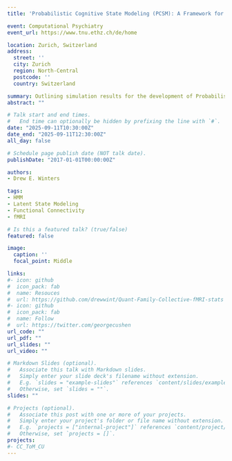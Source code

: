 ```yaml
---
title: 'Probabilistic Cognitive State Modeling (PCSM): A Framework for Quantifying Information Processing in fMRI'

event: Computational Psychiatry 
event_url: https://www.tnu.ethz.ch/de/home

location: Zurich, Switzerland
address:
  street: ''
  city: Zurich
  region: North-Central 
  postcode: ''
  country: Switzerland

summary: Outlining simulation results for the development of Probabilistic Cognitive State Modeling (PCSM), a method leveraging fMRI data to infer information processing states. 
abstract: ""

# Talk start and end times.
#   End time can optionally be hidden by prefixing the line with `#`.
date: "2025-09-11T10:30:00Z"
date_end: "2025-09-11T12:30:00Z"
all_day: false

# Schedule page publish date (NOT talk date).
publishDate: "2017-01-01T00:00:00Z"

authors: 
- Drew E. Winters

tags: 
- HMM
- Latent State Modeling
- Functional Connectivity
- fMRI

# Is this a featured talk? (true/false)
featured: false

image:
  caption: ''
  focal_point: Middle

links:
#- icon: github
#  icon_pack: fab
#  name: Resouces
#  url: https://github.com/drewwint/Quant-Family-Collective-fMRI-stats
#- icon: github
#  icon_pack: fab
#  name: Follow
#  url: https://twitter.com/georgecushen
url_code: ""
url_pdf: ""
url_slides: ""
url_video: ""

# Markdown Slides (optional).
#   Associate this talk with Markdown slides.
#   Simply enter your slide deck's filename without extension.
#   E.g. `slides = "example-slides"` references `content/slides/example-slides.md`.
#   Otherwise, set `slides = ""`.
slides: ""

# Projects (optional).
#   Associate this post with one or more of your projects.
#   Simply enter your project's folder or file name without extension.
#   E.g. `projects = ["internal-project"]` references `content/project/deep-learning/index.md`.
#   Otherwise, set `projects = []`.
projects:
#- CC_ToM_CU
---
```

